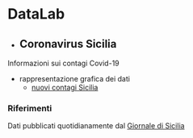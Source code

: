 # DataLab

- ## Coronavirus Sicilia
Informazioni sui contagi Covid-19
* rappresentazione grafica dei dati
  * [nuovi contagi Sicilia](covid-Sicilia/grafico-Sicilia.jpg)

### Riferimenti
Dati pubblicati quotidianamente dal [Giornale di Sicilia](https://gds.it/)
